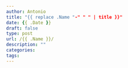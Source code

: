 ```yaml
---
author: Antonio
title: "{{ replace .Name "-" " " | title }}"
date: {{ .Date }}
draft: false
type: post
url: /{{ .Name }}/
description: ""
categories:
tags:
---
```


